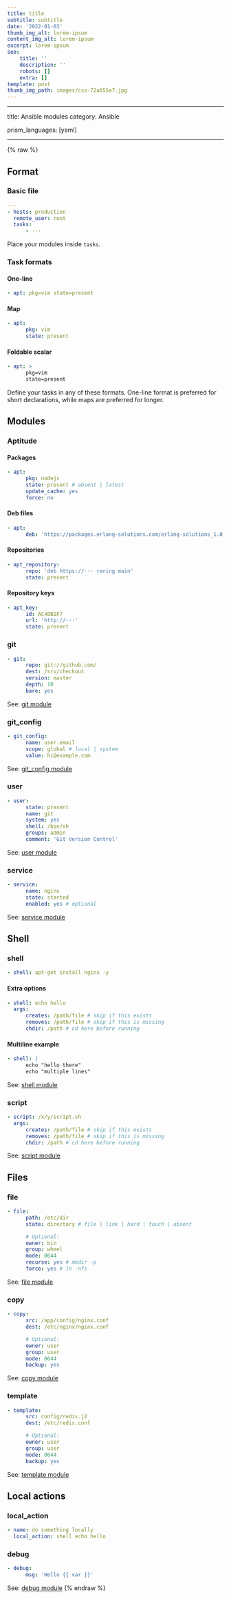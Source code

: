 ```yaml
---
title: title
subtitle: subtitle
date: '2022-01-03'
thumb_img_alt: lorem-ipsum
content_img_alt: lorem-ipsum
excerpt: lorem-ipsum
seo:
    title: ''
    description: ''
    robots: []
    extra: []
template: post
thumb_img_path: images/css-72a655a7.jpg
---
```


---

title: Ansible modules
category: Ansible

prism_languages: [yaml]

---

{% raw %}

## Format

### Basic file

```yaml
---
- hosts: production
  remote_user: root
  tasks:
      - ···
```

Place your modules inside `tasks`.

### Task formats

#### One-line

```yaml
- apt: pkg=vim state=present
```

#### Map

```yaml
- apt:
      pkg: vim
      state: present
```

#### Foldable scalar

```yaml
- apt: >
      pkg=vim
      state=present
```

Define your tasks in any of these formats. One-line format is preferred for short declarations, while maps are preferred for longer.

## Modules

### Aptitude

#### Packages

```yaml
- apt:
      pkg: nodejs
      state: present # absent | latest
      update_cache: yes
      force: no
```

#### Deb files

```yaml
- apt:
      deb: 'https://packages.erlang-solutions.com/erlang-solutions_1.0_all.deb'
```

#### Repositories

```yaml
- apt_repository:
      repo: 'deb https://··· raring main'
      state: present
```

#### Repository keys

```yaml
- apt_key:
      id: AC40B2F7
      url: 'http://···'
      state: present
```

### git

```yaml
- git:
      repo: git://github.com/
      dest: /srv/checkout
      version: master
      depth: 10
      bare: yes
```

See: [git module](http://devdocs.io/ansible/git_module)

### git_config

```yaml
- git_config:
      name: user.email
      scope: global # local | system
      value: hi@example.com
```

See: [git_config module](http://devdocs.io/ansible/git_config_module)

### user

```yaml
- user:
      state: present
      name: git
      system: yes
      shell: /bin/sh
      groups: admin
      comment: 'Git Version Control'
```

See: [user module](http://devdocs.io/ansible/user_module)

### service

```yaml
- service:
      name: nginx
      state: started
      enabled: yes # optional
```

See: [service module](http://devdocs.io/ansible/service_module)

## Shell

### shell

```yaml
- shell: apt-get install nginx -y
```

#### Extra options

```yaml
- shell: echo hello
  args:
      creates: /path/file # skip if this exists
      removes: /path/file # skip if this is missing
      chdir: /path # cd here before running
```

#### Multiline example

```yaml
- shell: |
      echo "hello there"
      echo "multiple lines"
```

See: [shell module](http://devdocs.io/ansible/shell_module)

### script

```yaml
- script: /x/y/script.sh
  args:
      creates: /path/file # skip if this exists
      removes: /path/file # skip if this is missing
      chdir: /path # cd here before running
```

See: [script module](http://devdocs.io/ansible/script_module)

## Files

### file

```yaml
- file:
      path: /etc/dir
      state: directory # file | link | hard | touch | absent

      # Optional:
      owner: bin
      group: wheel
      mode: 0644
      recurse: yes # mkdir -p
      force: yes # ln -nfs
```

See: [file module](http://devdocs.io/ansible/file_module)

### copy

```yaml
- copy:
      src: /app/config/nginx.conf
      dest: /etc/nginx/nginx.conf

      # Optional:
      owner: user
      group: user
      mode: 0644
      backup: yes
```

See: [copy module](http://devdocs.io/ansible/copy_module)

### template

```yaml
- template:
      src: config/redis.j2
      dest: /etc/redis.conf

      # Optional:
      owner: user
      group: user
      mode: 0644
      backup: yes
```

See: [template module](http://devdocs.io/ansible/template_module)

## Local actions

### local_action

```yaml
- name: do something locally
  local_action: shell echo hello
```

### debug

```yaml
- debug:
      msg: 'Hello {{ var }}'
```

See: [debug module](http://devdocs.io/ansible/debug_module)
{% endraw %}
